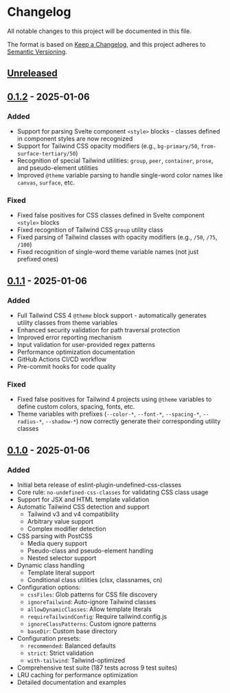 # Changelog

All notable changes to this project will be documented in this file.

The format is based on [Keep a Changelog](https://keepachangelog.com/en/1.0.0/),
and this project adheres to [Semantic Versioning](https://semver.org/spec/v2.0.0.html).

## [Unreleased]

## [0.1.2] - 2025-01-06

### Added
- Support for parsing Svelte component `<style>` blocks - classes defined in component styles are now recognized
- Support for Tailwind CSS opacity modifiers (e.g., `bg-primary/50`, `from-surface-tertiary/50`)
- Recognition of special Tailwind utilities: `group`, `peer`, `container`, `prose`, and pseudo-element utilities
- Improved `@theme` variable parsing to handle single-word color names like `canvas`, `surface`, etc.

### Fixed  
- Fixed false positives for CSS classes defined in Svelte component `<style>` blocks
- Fixed recognition of Tailwind CSS `group` utility class
- Fixed parsing of Tailwind classes with opacity modifiers (e.g., `/50`, `/75`, `/100`)
- Fixed recognition of single-word theme variable names (not just prefixed ones)

## [0.1.1] - 2025-01-06

### Added
- Full Tailwind CSS 4 `@theme` block support - automatically generates utility classes from theme variables
- Enhanced security validation for path traversal protection
- Improved error reporting mechanism
- Input validation for user-provided regex patterns
- Performance optimization documentation
- GitHub Actions CI/CD workflow
- Pre-commit hooks for code quality

### Fixed
- Fixed false positives for Tailwind 4 projects using `@theme` variables to define custom colors, spacing, fonts, etc.
- Theme variables with prefixes (`--color-*`, `--font-*`, `--spacing-*`, `--radius-*`, `--shadow-*`) now correctly generate their corresponding utility classes

## [0.1.0] - 2025-01-06

### Added
- Initial beta release of eslint-plugin-undefined-css-classes
- Core rule: `no-undefined-css-classes` for validating CSS class usage
- Support for JSX and HTML template validation
- Automatic Tailwind CSS detection and support
  - Tailwind v3 and v4 compatibility
  - Arbitrary value support
  - Complex modifier detection
- CSS parsing with PostCSS
  - Media query support
  - Pseudo-class and pseudo-element handling
  - Nested selector support
- Dynamic class handling
  - Template literal support
  - Conditional class utilities (clsx, classnames, cn)
- Configuration options:
  - `cssFiles`: Glob patterns for CSS file discovery
  - `ignoreTailwind`: Auto-ignore Tailwind classes
  - `allowDynamicClasses`: Allow template literals
  - `requireTailwindConfig`: Require tailwind.config.js
  - `ignoreClassPatterns`: Custom ignore patterns
  - `baseDir`: Custom base directory
- Configuration presets:
  - `recommended`: Balanced defaults
  - `strict`: Strict validation
  - `with-tailwind`: Tailwind-optimized
- Comprehensive test suite (187 tests across 9 test suites)
- LRU caching for performance optimization
- Detailed documentation and examples

[Unreleased]: https://github.com/didgeoridoo/eslint-plugin-undefined-css-classes/compare/v0.1.2...HEAD
[0.1.2]: https://github.com/didgeoridoo/eslint-plugin-undefined-css-classes/compare/v0.1.1...v0.1.2
[0.1.1]: https://github.com/didgeoridoo/eslint-plugin-undefined-css-classes/compare/v0.1.0...v0.1.1
[0.1.0]: https://github.com/didgeoridoo/eslint-plugin-undefined-css-classes/releases/tag/v0.1.0